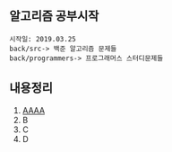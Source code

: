 ## 알고리즘 공부시작

	시작일: 2019.03.25
	back/src-> 백준 알고리즘 문제들
	back/programmers-> 프로그래머스 스터디문제들

## 내용정리
  1. [AAAA](https://google.com, "설명") 
  2. B
  3. C
  4. D

